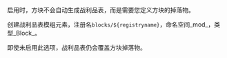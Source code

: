 启用时，方块不会自动生成战利品表，而是需要您定义方块的掉落物。

创建战利品表模组元素，注册名`blocks/${registryname}`，命名空间_mod_，类型_Block_。

即使未启用此选项，战利品表仍会覆盖方块掉落物。